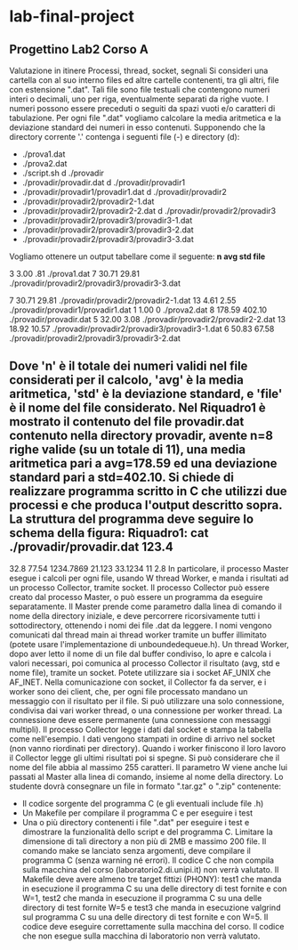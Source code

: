 # lab-final-project

## Progettino Lab2 Corso A
Valutazione in itinere
Processi, thread, socket, segnali
Si consideri una cartella con al suo interno files ed altre cartelle contenenti, tra gli altri, file con estensione ".dat". Tali file sono file testuali che contengono numeri interi o decimali, uno per riga, eventualmente separati da righe vuote. I numeri possono essere preceduti o seguiti da spazi vuoti e/o caratteri di tabulazione. Per ogni file ".dat" vogliamo calcolare la media aritmetica e la deviazione standard dei numeri in esso contenuti.
Supponendo che la directory corrente '.' contenga i seguenti file (-) e directory (d):
- ./prova1.dat
- ./prova2.dat
- ./script.sh
d ./provadir
- ./provadir/provadir.dat
d ./provadir/provadir1
- ./provadir/provadir1/provadir1.dat
d ./provadir/provadir2
- ./provadir/provadir2/provadir2-1.dat
- ./provadir/provadir2/provadir2-2.dat
d ./provadir/provadir2/provadir3
- ./provadir/provadir2/provadir3/provadir3-1.dat
- ./provadir/provadir2/provadir3/provadir3-2.dat
- ./provadir/provadir2/provadir3/provadir3-3.dat

Vogliamo ottenere un output tabellare come il seguente:
**n avg std file**

3 3.00 .81 ./prova1.dat
7 30.71 29.81 ./provadir/provadir2/provadir3/provadir3-3.dat

7 30.71 29.81 ./provadir/provadir2/provadir2-1.dat
13 4.61 2.55 ./provadir/provadir1/provadir1.dat
1 1.00 0 ./prova2.dat
8 178.59 402.10 ./provadir/provadir.dat
5 32.00 3.08 ./provadir/provadir2/provadir2-2.dat
13 18.92 10.57 ./provadir/provadir2/provadir3/provadir3-1.dat
6 50.83 67.58 ./provadir/provadir2/provadir3/provadir3-2.dat

Dove 'n' è il totale dei numeri validi nel file considerati per il calcolo, 'avg' è la media aritmetica, 'std' è la deviazione standard, e 'file' è il nome del file considerato. Nel Riquadro1 è mostrato il contenuto del file provadir.dat contenuto nella directory provadir, avente n=8 righe valide (su un totale di 11), una media aritmetica pari a avg=178.59 ed una deviazione standard pari a std=402.10.
Si chiede di realizzare programma scritto in C che utilizzi due processi e che produca l'output descritto sopra. La struttura del programma deve seguire lo schema della figura:
Riquadro1:
cat ./provadir/provadir.dat
123.4
-
32.8
77.54
1234.7869
21.123
33.1234
11
2.8
In particolare, il processo Master esegue i calcoli per ogni file, usando W thread Worker, e manda i risultati ad un processo Collector, tramite socket. Il processo Collector può essere creato dal processo Master, o può essere un programma da eseguire separatamente. Il Master prende come parametro dalla linea di comando il nome della directory iniziale, e deve percorrere ricorsivamente tutti i sottodirectory, ottenendo i nomi dei file .dat da leggere. I nomi vengono comunicati dal thread main ai thread worker tramite un buffer illimitato (potete usare l'implementazione di unboundedequeue.h). Un thread Worker, dopo aver letto il nome di un file dal buffer condiviso, lo apre e calcola i valori necessari, poi comunica al processo Collector il risultato (avg, std e nome file), tramite un socket. Potete utilizzare sia i socket AF_UNIX che AF_INET. Nella comunicazione con socket, il Collector fa da server, e i worker sono dei client, che, per ogni file processato mandano un messaggio con il risultato per il file. Si può utilizzare una solo connessione, condivisa dai vari worker thread, o una connessione per worker thread. La connessione deve essere permanente (una connessione con messaggi multipli). Il processo Collector legge i dati dal socket e stampa la tabella come nell'esempio. I dati vengono stampati in ordine di arrivo nel socket (non vanno riordinati per directory). Quando i worker finiscono il loro lavoro il Collector legge gli ultimi risultati poi si spegne.
Si può considerare che il nome del file abbia al massimo 255 caratteri. Il parametro W viene anche lui passati al Master alla linea di comando, insieme al nome della directory.
Lo studente dovrà consegnare un file in formato ".tar.gz" o ".zip" contenente:
- Il codice sorgente del programma C (e gli eventuali include file .h)
- Un Makefile per compilare il programma C e per eseguire i test
- Una o più directory contenenti i file ".dat" per eseguire i test e dimostrare la funzionalità dello script e del programma C. Limitare la dimensione di tali directory a non più di 2MB e massimo 200 file.
Il comando make se lanciato senza argomenti, deve compilare il programma C (senza warning né errori). Il codice C che non compila sulla macchina del corso (laboratorio2.di.unipi.it) non verrà valutato. Il Makefile deve avere almeno tre target fittizi (PHONY): test1 che manda in esecuzione il programma C su una delle directory di test fornite e con W=1, test2 che manda in esecuzione il programma C su una delle directory di test fornite W=5 e test3 che manda in esecuzione valgrind sul programma C su una delle directory di test fornite e con W=5. Il codice deve eseguire correttamente sulla macchina del corso. Il codice che non esegue sulla macchina di laboratorio non verrà valutato.